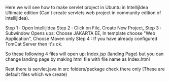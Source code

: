 Here we will see how to make servlet project in Ubuntu in IntellijIdea Ultimate edition (Can't create servlets web project in community edition of intellijIdea).



Step 1 : Open IntellijIdea
Step 2 : Click on File, Create New Project, 
Step 3 : Subwindow Opens ups: Choose JAKARTA EE, In template choose "Web Application", Choose Maven only
Step 4 : If you have already configured TomCat Server then it's ok.

So these following 4 files will open up: 
Index.jsp (landing Page)
but you can change landing page by making html file with file name as 
Index.html

Rest there is servlet.java in src folders/package check there only (These are default files which we create)
